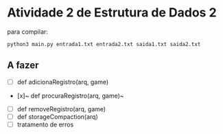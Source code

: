 # Atividade 2 de Estrutura de Dados 2
para compilar:
```
python3 main.py entrada1.txt entrada2.txt saida1.txt saida2.txt
```
## A fazer
  - [ ] def adicionaRegistro(arq, game)
  - [x]~ def procuraRegistro(arq, game)~
  - [ ] def removeRegistro(arq, game)
  - [ ] def storageCompaction(arq)
  - [ ] tratamento de erros
